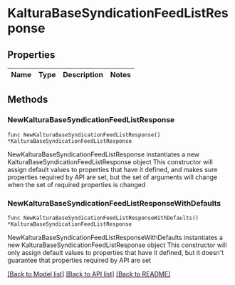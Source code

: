 # KalturaBaseSyndicationFeedListResponse

## Properties

Name | Type | Description | Notes
------------ | ------------- | ------------- | -------------

## Methods

### NewKalturaBaseSyndicationFeedListResponse

`func NewKalturaBaseSyndicationFeedListResponse() *KalturaBaseSyndicationFeedListResponse`

NewKalturaBaseSyndicationFeedListResponse instantiates a new KalturaBaseSyndicationFeedListResponse object
This constructor will assign default values to properties that have it defined,
and makes sure properties required by API are set, but the set of arguments
will change when the set of required properties is changed

### NewKalturaBaseSyndicationFeedListResponseWithDefaults

`func NewKalturaBaseSyndicationFeedListResponseWithDefaults() *KalturaBaseSyndicationFeedListResponse`

NewKalturaBaseSyndicationFeedListResponseWithDefaults instantiates a new KalturaBaseSyndicationFeedListResponse object
This constructor will only assign default values to properties that have it defined,
but it doesn't guarantee that properties required by API are set


[[Back to Model list]](../README.md#documentation-for-models) [[Back to API list]](../README.md#documentation-for-api-endpoints) [[Back to README]](../README.md)



